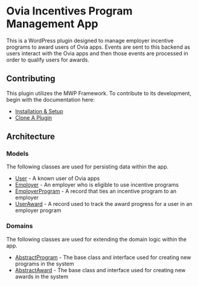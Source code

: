 # Ovia Incentives Program Management App

This is a WordPress plugin designed to manage employer incentive programs to award users of Ovia apps. Events are sent to this backend as users interact with the Ovia apps and then those events are processed in order to qualify users for awards.

## Contributing

This plugin utilizes the MWP Framework. To contribute to its development, begin with the documentation here:
* [Installation & Setup](https://www.codefarma.com/docs/mwp-framework/setup/)
* [Clone A Plugin](https://www.codefarma.com/docs/mwp-framework/setup/clone-plugin/)

## Architecture

### Models

The following classes are used for persisting data within the app.

* [User](/classes/Models/User.php) - A known user of Ovia apps
* [Employer](/classes/Models/Employer.php) - An employer who is eligible to use incentive programs
* [EmployerProgram](/classes/Models/EmployerProgram.php) - A record that ties an incentive program to an employer
* [UserAward](/classes/Models/UserAward.php) - A record used to track the award progress for a user in an employer program


### Domains

The following classes are used for extending the domain logic within the app.

* [AbstractProgram](/classes/Programs/AbstractProgram.php) - The base class and interface used for creating new programs in the system
* [AbstractAward](/classes/Awards/AbstractAward.php) - The base class and interface used for creating new awards in the system